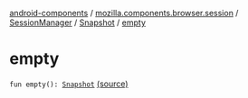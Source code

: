 [android-components](../../../index.md) / [mozilla.components.browser.session](../../index.md) / [SessionManager](../index.md) / [Snapshot](index.md) / [empty](./empty.md)

# empty

`fun empty(): `[`Snapshot`](index.md) [(source)](https://github.com/mozilla-mobile/android-components/blob/master/components/browser/session/src/main/java/mozilla/components/browser/session/SessionManager.kt#L534)